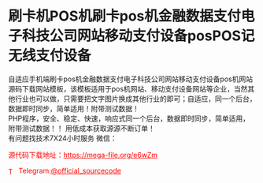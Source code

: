 # 刷卡机POS机刷卡pos机金融数据支付电子科技公司网站移动支付设备posPOS记无线支付设备

自适应手机端刷卡pos机金融数据支付电子科技公司网站移动支付设备pos机网站源码下载网站模板，该模板适用于pos机网站、移动支付设备网站等企业，当然其他行业也可以做，只需要把文字图片换成其他行业的即可；自适应，同一个后台，数据即时同步，简单适用！附带测试数据！<br>PHP程序，安全、稳定、快速，响应式同一个后台，数据即时同步，简单适用，附带测试数据！！ 用低成本获取源源不断订单！<br>有问题找技术7X24小时服务 微信：<br>


<p style="color: red;">源代码下载地址：<a href="https://mega-file.org/e6wZm" style="color: red;">https://mega-file.org/e6wZm</a></p><p style="color: red;"><img src="https://cdn-icons-png.flaticon.com/512/2111/2111646.png" alt="Telegram Icon" style="width: 16px; vertical-align: middle; margin-right: 5px;">Telegram:<a href="https://t.me/official_sourcecode" style="color: red;">@official_sourcecode</a></p>